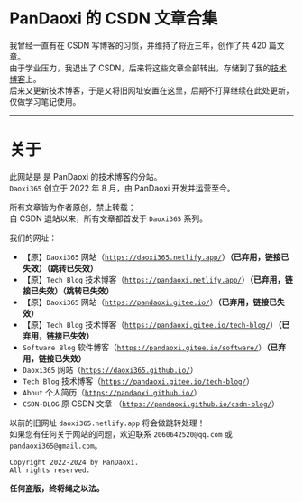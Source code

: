 # PanDaoxi 的 CSDN 文章合集

我曾经一直有在 CSDN 写博客的习惯，并维持了将近三年，创作了共 $420$ 篇文章。\
由于学业压力，我退出了 CSDN，后来将这些文章全部转出，存储到了我的[技术博客](https://pandaoxi.gitee.io/tech-blog)上。\
后来又更新技术博客，于是又将旧网址安置在这里，后期不打算继续在此处更新，仅做学习笔记使用。

---

# 关于

此网站是 是 PanDaoxi 的技术博客的分站。\
`Daoxi365` 创立于 $2022$ 年 $8$ 月，由 PanDaoxi 开发并运营至今。

所有文章皆为作者原创，禁止转载；\
自 CSDN 退站以来，所有文章都首发于 `Daoxi365` 系列。

我们的网址：

- 【原】`Daoxi365` 网站（[`https://daoxi365.netlify.app/`](https://daoxi365.netlify.app/)）**（已弃用，链接已失效）（跳转已失效）**
- 【原】`Tech Blog` 技术博客（[`https://pandaoxi.netlify.app/`](https://pandaoxi.netlify.app/)）**（已弃用，链接已失效）（跳转已失效）**
- 【原】`Daoxi365` 网站（[`https://pandaoxi.gitee.io/`](https://pandaoxi.gitee.io/)）**（已弃用，链接已失效）**
- 【原】`Tech Blog` 技术博客（[`https://pandaoxi.gitee.io/tech-blog/`](https://pandaoxi.gitee.io/tech-blog)）**（已弃用，链接已失效）**
- `Software Blog` 软件博客（[`https://pandaoxi.gitee.io/software/`](https://pandaoxi.gitee.io/software)）**（已弃用，链接已失效）**
- `Daoxi365` 网站（[`https://daoxi365.github.io/`](https://daoxi365.github.io/)）
- `Tech Blog` 技术博客（[`https://pandaoxi.gitee.io/tech-blog/`](https://daoxi365.github.io/tech-blog)）
- `About` 个人简历（[`https://pandaoxi.github.io/`](https://pandaoxi.github.io/)）
- `CSDN-BLOG` 原 CSDN 文章 （[`https://pandaoxi.github.io/csdn-blog/`](https://pandaoxi.github.io/csdn-blog/)）

以前的旧网址 `daoxi365.netlify.app` 将会做跳转处理！\
如果您有任何关于网站的问题，欢迎联系 `2060642520@qq.com` 或 `pandaoxi365@gmail.com`。

```
Copyright 2022-2024 by PanDaoxi.
All rights reserved.
```

**任何盗版，终将绳之以法。**
